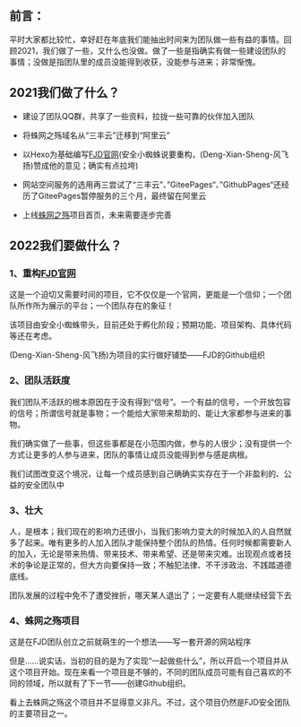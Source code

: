 ## 前言：

平时大家都比较忙，幸好赶在年底我们能抽出时间来为团队做一些有益的事情。回顾2021，我们做了一些，又什么也没做。做了一些是指确实有做一些建设团队的事情；没做是指团队里的成员没能得到收获，没能参与进来；非常惭愧。

## 2021我们做了什么？

- 建设了团队QQ群，共享了一些资料，拉拢一些可靠的伙伴加入团队

- 将蛛网之殇域名从“三丰云”迁移到“阿里云”

* 以Hexo为基础编写[FJD官网](https://fjd.geekzwzs.cn)(安全小蜘蛛说要重构，(Deng-Xian-Sheng-风飞扬)赞成他的意见；确实有点拉垮)
* 网站空间服务的选用再三尝试了“三丰云”、”GiteePages“、”GithubPages“还经历了GiteePages暂停服务的三个月，最终留在阿里云

* 上线[蛛网之殇](https://geekzwzs.cn)项目首页，未来需要逐步完善

## 2022我们要做什么？

### 1、重构[FJD官网](https://fjd.geekzwzs.cn)

这是一个迫切又需要时间的项目，它不仅仅是一个官网，更能是一个信仰；一个团队所作所为展示的平台；一个团队存在的象征！

该项目由安全小蜘蛛带头，目前还处于孵化阶段；预期功能、项目架构、具体代码等还在考虑。

(Deng-Xian-Sheng-风飞扬)为项目的实行做好铺垫——FJD的Github组织

### 2、团队活跃度

我们团队不活跃的根本原因在于没有得到“信号”。一个有益的信号，一个开放包容的信号；所谓信号就是事物；一个能给大家带来帮助的、能让大家都参与进来的事物。

我们确实做了一些事，但这些事都是在小范围内做，参与的人很少；没有提供一个方式让更多的人参与进来，团队的事情让成员没能得到参与感是病根。

我们试图改变这个境况，让每一个成员感到自己确确实实存在于一个非盈利的、公益的安全团队中

### 3、壮大

人，是根本；我们现在的影响力还很小，当我们影响力变大的时候加入的人自然就多了起来。唯有更多的人加入团队才能保持整个团队的热情。任何时候都需要新人的加入，无论是带来热情、带来技术、带来希望、还是带来灾难。出现观点或者技术的争论是正常的，但大方向要保持一致；不触犯法律、不干涉政治、不践踏道德底线。

团队发展的过程中免不了遭受挫折，哪天某人退出了；一定要有人能继续经营下去

### 4、蛛网之殇项目

这是在FJD团队创立之前就萌生的一个想法——写一套开源的网站程序

但是……说实话，当初的目的是为了实现“一起做些什么”，所以开启一个项目并从这个项目开始。现在来看一个项目是不够的，不同的团队成员可能有自己喜欢的不同的领域，所以就有了下一节——创建Github组织。

看上去蛛网之殇这个项目并不显得意义非凡。不过，这个项目仍然是FJD安全团队的主要项目之一。

[^(Deng-Xian-Sheng-风飞扬)]: 于2022-1-2日最后一次编辑